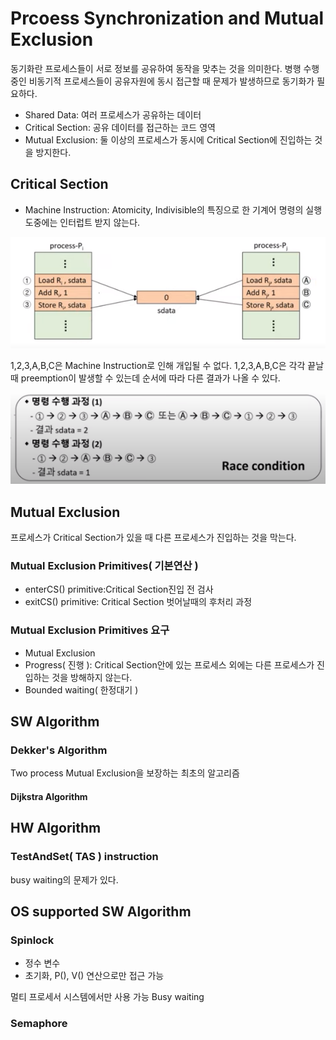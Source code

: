 # Prcoess Synchronization and Mutual Exclusion
동기화란 프로세스들이 서로 정보를 공유하여 동작을 맞추는 것을 의미한다.
병행 수행중인 비동기적 프로세스들이 공유자원에 동시 접근할 때 문제가 발생하므로 동기화가 필요하다.

- Shared Data: 여러 프로세스가 공유하는 데이터
- Critical Section: 공유 데이터를 접근하는 코드 영역
- Mutual Exclusion: 둘 이상의 프로세스가 동시에 Critical Section에 진입하는 것을 방지한다.

## Critical Section

- Machine Instruction: Atomicity, Indivisible의 특징으로 한 기계어 명령의 실행 도중에는 인터럽트 받지 않는다.

![](2021-09-12-20-06-44.png)

1,2,3,A,B,C은  Machine Instruction로 인해 개입될 수 없다. 1,2,3,A,B,C은 각각 끝날때 preemption이 발생할 수 있는데 순서에 따라 다른 결과가 나올 수 있다.

![](2021-09-12-20-09-44.png)

## Mutual Exclusion
프로세스가 Critical Section가 있을 때 다른 프로세스가 진입하는 것을 막는다.

### Mutual Exclusion Primitives( 기본연산 )
- enterCS() primitive:Critical Section진입 전 검사
- exitCS() primitive: Critical Section 벗어날때의 후처리 과정

### Mutual Exclusion Primitives 요구
- Mutual Exclusion
- Progress( 진행 ): Critical Section안에 있는 프로세스 외에는 다른 프로세스가 진입하는 것을 방해하지 않는다.
- Bounded waiting( 한정대기 )

## SW Algorithm

### Dekker's Algorithm
Two process Mutual Exclusion을 보장하는 최초의 알고리즘

#### Dijkstra Algorithm

## HW Algorithm

### TestAndSet( TAS ) instruction
busy waiting의 문제가 있다.

## OS supported SW Algorithm
### Spinlock
- 정수 변수
- 초기화, P(), V() 연산으로만 접근 가능

멀티 프로세서 시스템에서만 사용 가능
Busy waiting

### Semaphore